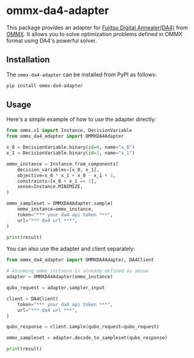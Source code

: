 # ommx-da4-adapter
This package provides an adapter for [Fujitsu Digital Annealer(DA4)](https://www.fujitsu.com/jp/digitalannealer/) from [OMMX](https://github.com/Jij-Inc/ommx). It allows you to solve optimization problems defined in OMMX format using DA4's powerful solver.

## Installation
The `ommx-da4-adapter` can be installed from PyPI as follows:

```bash
pip install ommx-da4-adapter
```

## Usage
Here's a simple example of how to use the adapter directly:

```python
from ommx.v1 import Instance, DecisionVariable
from ommx_da4_adapter import OMMXDA4Adapter

x_0 = DecisionVariable.binary(id=0, name="x_0")
x_1 = DecisionVariable.binary(id=1, name="x_1")

ommx_instance = Instance.from_components(
    decision_variables=[x_0, x_1],
    objective=x_0 * x_1 + x_0 - x_1 + 1,
    constraints=[x_0 + x_1 == 1],
    sense=Instance.MINIMIZE,
)

ommx_sampleset = OMMXDA4Adapter.sample(
    ommx_instance=ommx_instance,
    token="*** your da4 api token ***",
    url="*** da4 url ***",
)

print(result)
```

You can also use the adapter and client separately:

```python
from ommx_da4_adapter import OMMXDA4Adapter, DA4Client

# Assuming ommx_instance is already defined as above
adapter = OMMXDA4Adapter(ommx_instance)

qubo_request = adapter.sampler_input

client = DA4Client(
    token="*** your da4 api token ***",
    url="*** da4 url ***",
)

qubo_response = client.sample(qubo_request=qubo_request)

ommx_sampleset = adapter.decode_to_sampleset(qubo_response)

print(result)
```

